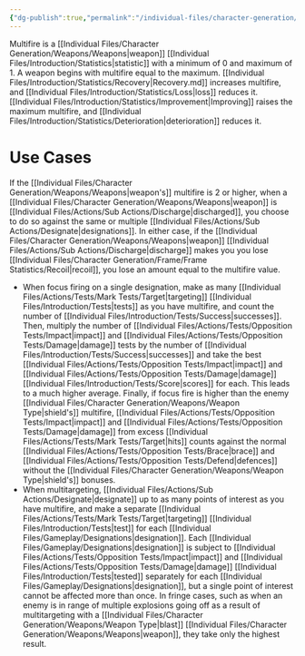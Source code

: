 ```yaml
---
{"dg-publish":true,"permalink":"/individual-files/character-generation/weapons/weapon-statistics/multifire/"}
---
```


Multifire is a [[Individual Files/Character Generation/Weapons/Weapons\|weapon]] [[Individual Files/Introduction/Statistics\|statistic]] with a minimum of 0 and maximum of 1. A weapon begins with multifire equal to the maximum. [[Individual Files/Introduction/Statistics/Recovery\|Recovery.md]] increases multifire, and [[Individual Files/Introduction/Statistics/Loss\|loss]] reduces it. [[Individual Files/Introduction/Statistics/Improvement\|Improving]] raises the maximum multifire, and [[Individual Files/Introduction/Statistics/Deterioration\|deterioration]] reduces it.

# Use Cases
If the [[Individual Files/Character Generation/Weapons/Weapons\|weapon's]] multifire is 2 or higher, when a [[Individual Files/Character Generation/Weapons/Weapons\|weapon]] is [[Individual Files/Actions/Sub Actions/Discharge\|discharged]], you choose to do so against the same or multiple [[Individual Files/Actions/Sub Actions/Designate\|designations]]. In either case, if the [[Individual Files/Character Generation/Weapons/Weapons\|weapon]] [[Individual Files/Actions/Sub Actions/Discharge\|discharge]] makes you you lose [[Individual Files/Character Generation/Frame/Frame Statistics/Recoil\|recoil]], you lose an amount equal to the multifire value.
* When focus firing on a single designation, make as many [[Individual Files/Actions/Tests/Mark Tests/Target\|targeting]] [[Individual Files/Introduction/Tests\|tests]] as you have multifire, and count the number of [[Individual Files/Introduction/Tests/Success\|successes]]. Then, multiply the number of [[Individual Files/Actions/Tests/Opposition Tests/Impact\|impact]] and [[Individual Files/Actions/Tests/Opposition Tests/Damage\|damage]] tests by the number of [[Individual Files/Introduction/Tests/Success\|successes]] and take the best [[Individual Files/Actions/Tests/Opposition Tests/Impact\|impact]] and [[Individual Files/Actions/Tests/Opposition Tests/Damage\|damage]] [[Individual Files/Introduction/Tests/Score\|scores]] for each. This leads to a much higher average. Finally, if focus fire is higher than the enemy [[Individual Files/Character Generation/Weapons/Weapon Type\|shield's]] multifire, [[Individual Files/Actions/Tests/Opposition Tests/Impact\|impact]] and [[Individual Files/Actions/Tests/Opposition Tests/Damage\|damage]] from excess [[Individual Files/Actions/Tests/Mark Tests/Target\|hits]] counts against the normal [[Individual Files/Actions/Tests/Opposition Tests/Brace\|brace]] and [[Individual Files/Actions/Tests/Opposition Tests/Defend\|defences]] without the [[Individual Files/Character Generation/Weapons/Weapon Type\|shield's]] bonuses.
* When multitargeting, [[Individual Files/Actions/Sub Actions/Designate\|designate]] up to as many points of interest as you have multifire, and make a separate [[Individual Files/Actions/Tests/Mark Tests/Target\|targeting]] [[Individual Files/Introduction/Tests\|test]] for each [[Individual Files/Gameplay/Designations\|designation]]. Each [[Individual Files/Gameplay/Designations\|designation]] is subject to [[Individual Files/Actions/Tests/Opposition Tests/Impact\|impact]] and [[Individual Files/Actions/Tests/Opposition Tests/Damage\|damage]] [[Individual Files/Introduction/Tests\|tested]] separately for each [[Individual Files/Gameplay/Designations\|designation]], but a single point of interest cannot be affected more than once. In fringe cases, such as when an enemy is in range of multiple explosions going off as a result of multitargeting with a [[Individual Files/Character Generation/Weapons/Weapon Type\|blast]] [[Individual Files/Character Generation/Weapons/Weapons\|weapon]], they take only the highest result.